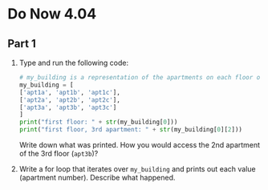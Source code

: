 # Do Now 4.04

## Part 1
1. Type and run the following code: 

    ```python
    # my_building is a representation of the apartments on each floor of my 3 story building
    my_building = [
    ['apt1a', 'apt1b', 'apt1c'],
    ['apt2a', 'apt2b', 'apt2c'],
    ['apt3a', 'apt3b', 'apt3c']
    ]
    print("first floor: " + str(my_building[0]))
    print("first floor, 3rd apartment: " + str(my_building[0][2]))
    ```

    Write down what was printed. How you would access the 2nd apartment of the 3rd floor (`apt3b`)?

2. Write a for loop that iterates over `my_building` and prints out each value (apartment number). Describe what happened. 
